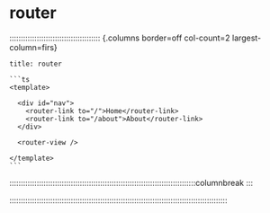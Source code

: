 # router

:::::::::::::::::::::::::::::::::::::::: {.columns border=off col-count=2 largest-column=firs}

~~~ad-primary
title: router

```ts
<template>

  <div id="nav">
    <router-link to="/">Home</router-link>
    <router-link to="/about">About</router-link>
  </div>

  <router-view />

</template>
```
~~~

::::::::::::::::::::::::::::::::::::::::::::::::::::::::::::::::::::::::::::::::::columnbreak
:::



::::::::::::::::::::::::::::::::::::::::::::::::::::::::::::::::::::::::::::::::::::::::::::::::